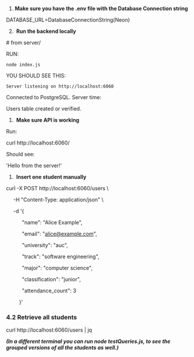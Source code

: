 1.  **Make sure you have the .env file with the Database Connection string**
    

DATABASE\_URL=DatabaseConnectionString(Neon)

2.   **Run the backend locally**
    

\# from server/

RUN:
```
node index.js
```
YOU SHOULD SEE THIS:
```
Server listening on http://localhost:6060
```
Connected to PostgreSQL. Server time: 

Users table created or verified.

1.   **Make sure API is working**
    

Run:

curl http://localhost:6060/

Should see:

'Hello from the server!'

1.   **Insert one student manually**
    

curl -X POST http://localhost:6060/users \\

     -H "Content-Type: application/json" \\

     -d '{

           "name": "Alice Example",

           "email": "alice@example.com",

           "university": "auc",

           "track": "software engineering",

           "major": "computer science",

           "classification": "junior",

           "attendance\_count": 3

         }'

### **4.2 Retrieve all students**

curl http://localhost:6060/users | jq

_**(In a different terminal you can run node testQueries.js, to see the grouped versions of all the students as well.)**_